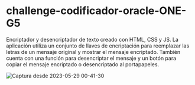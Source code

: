 # challenge-codificador-oracle-ONE-G5

Encriptador y desencriptador de texto creado con HTML, CSS y JS. La aplicación utiliza un conjunto de llaves de encriptación para reemplazar las letras de un mensaje original y mostrar el mensaje encriptado. También cuenta con una función para desencriptar el mensaje y un botón para copiar el mensaje encriptado o desencriptado al portapapeles.

![Captura desde 2023-05-29 00-41-30](https://github.com/Jahaziel-19/challenge-codificador-oracle-ONE-G5/assets/78222084/fa7a5c29-3939-48d9-a39e-2aa45ec7103c)
